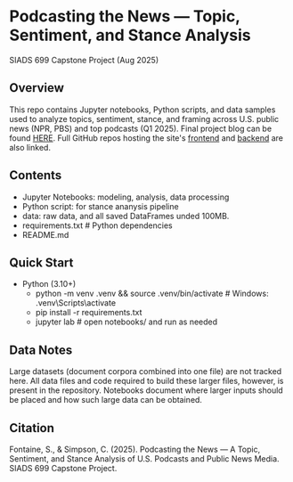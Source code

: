 # Podcasting the News — Topic, Sentiment, and Stance Analysis

SIADS 699 Capstone Project (Aug 2025)

## Overview
This repo contains Jupyter notebooks, Python scripts, and data samples used to analyze topics, sentiment, stance, and framing across U.S. public news (NPR, PBS) and top podcasts (Q1 2025). Final project blog can be found [HERE](https://www.seanfontaine.dev/podcast-project). Full GitHub repos hosting the site's [frontend](https://github.com/spidersocks/developer-site) and [backend](https://github.com/spidersocks/podcast-project-backend) are also linked.

## Contents
- Jupyter Notebooks: modeling, analysis, data processing
- Python script: for stance ananysis pipeline
- data: raw data, and all saved DataFrames unded 100MB.
- requirements.txt # Python dependencies
- README.md

## Quick Start
- Python (3.10+)
  - python -m venv .venv && source .venv/bin/activate  # Windows: .venv\Scripts\activate
  - pip install -r requirements.txt
  - jupyter lab  # open notebooks/ and run as needed

## Data Notes
Large datasets (document corpora combined into one file) are not tracked here. All data files and code required to build these larger files, however, is present in the repository. Notebooks document where larger inputs should be placed and how such large data can be obtained.

## Citation
Fontaine, S., & Simpson, C. (2025). Podcasting the News — A Topic, Sentiment, and Stance Analysis of U.S. Podcasts and Public News Media. SIADS 699 Capstone Project.